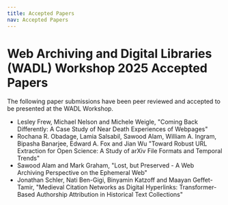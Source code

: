 ```yaml
---
title: Accepted Papers
nav: Accepted Papers
---
```

# Web Archiving and Digital Libraries (WADL) Workshop 2025 Accepted Papers

The following paper submissions have been peer reviewed and accepted to be presented at the WADL Workshop.

* Lesley Frew, Michael Nelson and Michele Weigle, "Coming Back Differently: A Case Study of Near Death Experiences of Webpages"
* Rochana R. Obadage, Lamia Salsabil, Sawood Alam, William A. Ingram, Bipasha Banarjee, Edward A. Fox and Jian Wu "Toward Robust URL Extraction for Open Science: A Study of arXiv File Formats and Temporal Trends"
* Sawood Alam and Mark Graham, "Lost, but Preserved - A Web Archiving Perspective on the Ephemeral Web"
* Jonathan Schler, Nati Ben-Gigi, Binyamin Katzoff and Maayan Geffet-Tamir, "Medieval Citation Networks as Digital Hyperlinks: Transformer-Based Authorship Attribution in Historical Text Collections"
